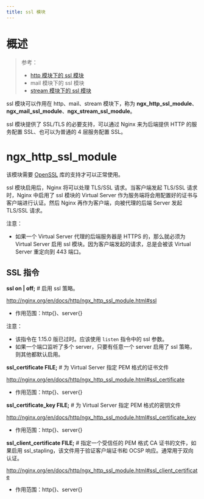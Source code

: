 ```yaml
---
title: ssl 模块
---
```


# 概述

> 参考：
> 
> - [http 模块下的 ssl 模块](http://nginx.org/en/docs/http/ngx_http_ssl_module.html)
> - mail 模块下的 ssl 模块
> - [stream 模块下的 ssl 模块](http://nginx.org/en/docs/stream/ngx_stream_ssl_module.html)

ssl 模块可以作用在 http、mail、stream 模块下，称为 **ngx_http_ssl_module**、**ngx_mail_ssl_module**、**ngx_stream_ssl_module**。

ssl 模块提供了 SSL/TLS 的必要支持，可以通过 Nginx 来为后端提供 HTTP 的服务配置 SSL、也可以为普通的 4 层服务配置 SSL。

# ngx_http_ssl_module

该模块需要 [OpenSSL](/docs/7.信息安全/Crypto%20mgmt/OpenSSL/OpenSSL.md) 库的支持才可以正常使用。

ssl 模块启用后，Nginx 将可以处理 TLS/SSL 请求。当客户端发起 TLS/SSL 请求时，Nginx 中启用了 ssl 模块的 Virtual Server 作为服务端将会用配置好的证书与客户端进行认证。然后 Nginx 再作为客户端，向被代理的后端 Server 发起 TLS/SSL 请求。

注意：

- 如果一个 Virtual Server 代理的后端服务器是 HTTPS 的，那么就必须为 Virtual Server 启用 ssl 模块。因为客户端发起的请求，总是会被该 Virtual Server 重定向到 443 端口。

## SSL 指令

**ssl on | off;** # 启用 ssl 策略。

http://nginx.org/en/docs/http/ngx_http_ssl_module.html#ssl

- 作用范围：http{}、server{}

注意：

- 该指令在 1.15.0 版已过时。应该使用 `listen` 指令中的 ssl 参数。
- 如果一个端口监听了多个 server，只要有任意一个 server 启用了 ssl 策略，则其他都默认启用。

**ssl_certificate FILE;** # 为 Virtual Server 指定 PEM 格式的证书文件

http://nginx.org/en/docs/http/ngx_http_ssl_module.html#ssl_certificate

- 作用范围：http{}、server{}

**ssl_certificate_key FILE;** # 为 Virtual Server 指定 PEM 格式的密钥文件

http://nginx.org/en/docs/http/ngx_http_ssl_module.html#ssl_certificate_key

- 作用范围：http{}、server{}

**ssl_client_certificate FILE;** # 指定一个受信任的 PEM 格式 CA 证书的文件，如果启用 ssl_stapling，该文件用于验证客户端证书和 OCSP 响应。通常用于双向认证。

http://nginx.org/en/docs/http/ngx_http_ssl_module.html#ssl_client_certificate

- 作用范围：http{}、server{}
